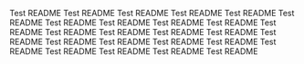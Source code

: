 Test README
Test README
Test README
Test README
Test README
Test README
Test README
Test README
Test README
Test README
Test README
Test README
Test README
Test README
Test README
Test README
Test README
Test README
Test README
Test README
Test README
Test README
Test README
Test README
Test README
